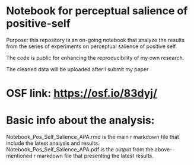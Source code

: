 # Notebook for perceptual salience of positive-self

Purpose: this repository is an on-going notebook  that analyze the results from the series of experiments on perceptual salience of positive self. 

The code is public for enhancing the reproducibility of my own research.

The cleaned data will be uploaded after I submit my paper

# OSF link: https://osf.io/83dyj/

# Basic info about the analysis:

Notebook_Pos_Self_Salience_APA.rmd is the main r markdown file that include the latest analysis and results. 
Notebook_Pos_Self_Salience_APA.pdf is the output from the above-mentioned r markdown file that presenting the latest results.